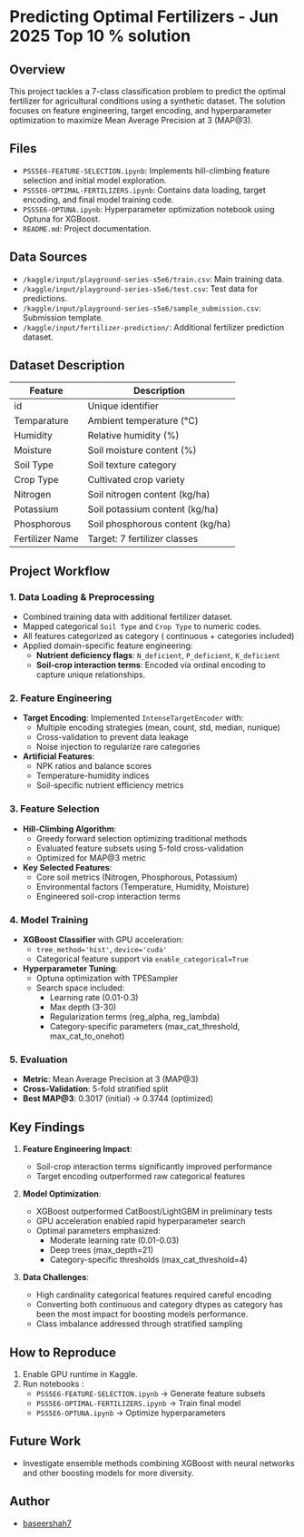 # Predicting Optimal Fertilizers - Jun 2025  Top 10 % solution

## Overview
This project tackles a 7-class classification problem to predict the optimal fertilizer for agricultural conditions using a synthetic dataset. The solution focuses on feature engineering, target encoding, and hyperparameter optimization to maximize Mean Average Precision at 3 (MAP@3).

## Files
- `PSS5E6-FEATURE-SELECTION.ipynb`: Implements hill-climbing feature selection and initial model exploration.
- `PSS5E6-OPTIMAL-FERTILIZERS.ipynb`: Contains data loading, target encoding, and final model training code.
- `PSS5E6-OPTUNA.ipynb`: Hyperparameter optimization notebook using Optuna for XGBoost.
- `README.md`: Project documentation.

## Data Sources
- `/kaggle/input/playground-series-s5e6/train.csv`: Main training data.
- `/kaggle/input/playground-series-s5e6/test.csv`: Test data for predictions.
- `/kaggle/input/playground-series-s5e6/sample_submission.csv`: Submission template.
- `/kaggle/input/fertilizer-prediction/`: Additional fertilizer prediction dataset.

## Dataset Description
| Feature       | Description                          |
|---------------|--------------------------------------|
| id            | Unique identifier                    |
| Temparature   | Ambient temperature (°C)            |
| Humidity      | Relative humidity (%)                |
| Moisture      | Soil moisture content (%)            |
| Soil Type     | Soil texture category                |
| Crop Type     | Cultivated crop variety              |
| Nitrogen      | Soil nitrogen content (kg/ha)        |
| Potassium     | Soil potassium content (kg/ha)       |
| Phosphorous   | Soil phosphorous content (kg/ha)     |
| Fertilizer Name| Target: 7 fertilizer classes        |

## Project Workflow

### 1. Data Loading & Preprocessing
- Combined training data with additional fertilizer dataset.
- Mapped categorical `Soil Type` and `Crop Type` to numeric codes.
- All features categorized as category ( continuous + categories included)
- Applied domain-specific feature engineering:
  - **Nutrient deficiency flags**: `N_deficient`, `P_deficient`, `K_deficient`
  - **Soil-crop interaction terms**: Encoded via ordinal encoding to capture unique relationships.

### 2. Feature Engineering
- **Target Encoding**: Implemented `IntenseTargetEncoder` with:
  - Multiple encoding strategies (mean, count, std, median, nunique)
  - Cross-validation to prevent data leakage
  - Noise injection to regularize rare categories
- **Artificial Features**:
  - NPK ratios and balance scores
  - Temperature-humidity indices
  - Soil-specific nutrient efficiency metrics

### 3. Feature Selection
- **Hill-Climbing Algorithm**:
  - Greedy forward selection optimizing traditional methods
  - Evaluated feature subsets using 5-fold cross-validation
  - Optimized for MAP@3 metric
- **Key Selected Features**:
  - Core soil metrics (Nitrogen, Phosphorous, Potassium)
  - Environmental factors (Temperature, Humidity, Moisture)
  - Engineered soil-crop interaction terms

### 4. Model Training
- **XGBoost Classifier** with GPU acceleration:
  - `tree_method='hist'`, `device='cuda'`
  - Categorical feature support via `enable_categorical=True`
- **Hyperparameter Tuning**:
  - Optuna optimization with TPESampler
  - Search space included:
    - Learning rate (0.01-0.3)
    - Max depth (3-30)
    - Regularization terms (reg_alpha, reg_lambda)
    - Category-specific parameters (max_cat_threshold, max_cat_to_onehot)

### 5. Evaluation
- **Metric**: Mean Average Precision at 3 (MAP@3)
- **Cross-Validation**: 5-fold stratified split
- **Best MAP@3**: 0.3017 (initial) → 0.3744 (optimized)

## Key Findings
1. **Feature Engineering Impact**:
   - Soil-crop interaction terms significantly improved performance
   - Target encoding outperformed raw categorical features

2. **Model Optimization**:
   - XGBoost outperformed CatBoost/LightGBM in preliminary tests
   - GPU acceleration enabled rapid hyperparameter search
   - Optimal parameters emphasized:
     - Moderate learning rate (0.01-0.03)
     - Deep trees (max_depth=21)
     - Category-specific thresholds (max_cat_threshold=4)

3. **Data Challenges**:
   - High cardinality categorical features required careful encoding
   - Converting both continuous and category dtypes as category has been the most impact for boosting models performance.
   - Class imbalance addressed through stratified sampling

## How to Reproduce
1. Enable GPU runtime in Kaggle.
2. Run notebooks :
   - `PSS5E6-FEATURE-SELECTION.ipynb` → Generate feature subsets
   - `PSS5E6-OPTIMAL-FERTILIZERS.ipynb` → Train final model
   - `PSS5E6-OPTUNA.ipynb` → Optimize hyperparameters

## Future Work
- Investigate ensemble methods combining XGBoost with neural networks and other boosting models for more diversity.

## Author
- [baseershah7](https://github.com/baseershah7)
